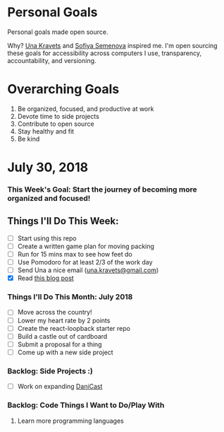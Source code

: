 Personal Goals
==============

Personal goals made open source.

Why? [Una Kravets](https://una.im/personal-goals-guide/) and [Sofiya Semenova](https://sofiya.io/notblog/personal) inspired me. I'm open sourcing these goals for accessibility across computers I use, transparency, accountability, and versioning.

# Overarching Goals
1. Be organized, focused, and productive at work
2. Devote time to side projects
3. Contribute to open source
4. Stay healthy and fit
6. Be kind

# July 30, 2018

### This Week's Goal: Start the journey of becoming more organized and focused!

## Things I'll Do This Week:
- [ ] Start using this repo
- [ ] Create a written game plan for moving packing
- [ ] Run for 15 mins max to see how feet do
- [ ] Use Pomodoro for at least 2/3 of the work day
- [ ] Send Una a nice email (una.kravets@gmail.com)
- [x] Read [this blog post](http://una.github.io/personal-goals-guide)

### Things I'll Do This Month: July 2018
- [ ] Move across the country!
- [ ] Lower my heart rate by 2 points
- [ ] Create the react-loopback starter repo
- [ ] Build a castle out of cardboard
- [ ] Submit a proposal for a thing
- [ ] Come up with a new side project

### Backlog: Side Projects :)
- [ ] Work on expanding [DaniCast](https://danicast.herokuapp.com)

### Backlog: Code Things I Want to Do/Play With
1. Learn more programming languages
